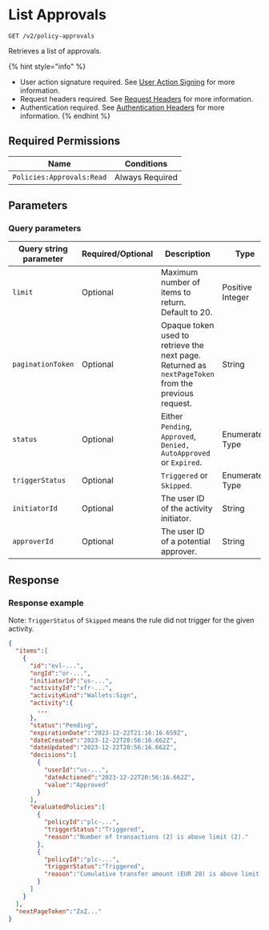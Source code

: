 # List Approvals

`GET /v2/policy-approvals`

Retrieves a list of approvals.

{% hint style="info" %}
* User action signature required. See [User Action Signing](../../authentication/user-action-signing/) for more information.
* Request headers required. See [Request Headers](../../../getting-started/request-headers.md) for more information.
* Authentication required. See [Authentication Headers](../../../getting-started/request-headers.md#authentication-headers) for more information.
{% endhint %}

## Required Permissions

| Name                      | Conditions      |
| ------------------------- | --------------- |
| `Policies:Approvals:Read` | Always Required |

## Parameters <a href="#parameters.1" id="parameters.1"></a>

### Query parameters <a href="#path-parameters" id="path-parameters"></a>

<table><thead><tr><th width="215">Query string parameter</th><th width="179">Required/Optional</th><th width="216">Description</th><th>Type</th></tr></thead><tbody><tr><td><code>limit</code></td><td>Optional</td><td>Maximum number of items to return. Default to 20.</td><td>Positive Integer</td></tr><tr><td><code>paginationToken</code></td><td>Optional</td><td>Opaque token used to retrieve the next page. Returned as <code>nextPageToken</code> from the previous request.</td><td>String</td></tr><tr><td><code>status</code></td><td>Optional</td><td>Either <code>Pending</code>, <code>Approved</code>, <code>Denied, AutoApproved</code> or <code>Expired</code>.</td><td>Enumerated Type</td></tr><tr><td><code>triggerStatus</code></td><td>Optional</td><td><code>Triggered</code> or <code>Skipped</code>.</td><td>Enumerated Type</td></tr><tr><td><code>initiatorId</code></td><td>Optional</td><td>The user ID of the activity initiator.</td><td>String</td></tr><tr><td><code>approverId</code></td><td>Optional</td><td>The user ID of a potential approver.</td><td>String</td></tr></tbody></table>

## Response <a href="#response" id="response"></a>

### Response example <a href="#response-example" id="response-example"></a>

Note: `TriggerStatus` of `Skipped` means the rule did not trigger for the given activity.

```json
{
  "items":[
    {
      "id":"evl-...",
      "orgId":"or-...",
      "initiatorId":"us-...",
      "activityId":"xfr-...",
      "activityKind":"Wallets:Sign",
      "activity":{
        ...
      },
      "status":"Pending",
      "expirationDate":"2023-12-22T21:16:16.659Z",
      "dateCreated":"2023-12-22T20:56:16.662Z",
      "dateUpdated":"2023-12-22T20:56:16.662Z",
      "decisions":[
        {
          "userId":"us-...",
          "dateActioned":"2023-12-22T20:56:16.662Z",
          "value":"Approved"
        }
      ],
      "evaluatedPolicies":[
        {
          "policyId":"plc-...",
          "triggerStatus":"Triggered",
          "reason":"Number of transactions (2) is above limit (2)."
        },
        {
          "policyId":"plc-...",
          "triggerStatus":"Triggered",
          "reason":"Cumulative transfer amount (EUR 20) is above limit (EUR 2)."
        }
      ]
    }
  ],
  "nextPageToken":"ZxZ..."
}
```
